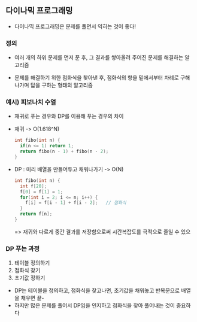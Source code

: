 ## 다이나믹 프로그래밍

* 다이나믹 프로그래밍은 문제를 풀면서 익히는 것이 좋다!

### 정의

* 여러 개의 하위 문제를 먼저 푼 후, 그 결과를 쌓아올려 주어진 문제를 해결하는 알고리즘

* 문제를 해결하기 위한 점화식을 찾아낸 후, 점화식의 항을 밑에서부터 차례로 구해나가며 답을 구하는 형태의 알고리즘

### 예시) 피보나치 수열

* 재귀로 푸는 경우와 DP를 이용해 푸는 경우의 차이

* 재귀 -> O(1.618^N)

  ```cpp
  int fibo(int n) {
    if(n <= 1) return 1;
    return fibo(n - 1) + fibo(n - 2);
  }
  ```

* DP : 미리 배열을 만들어두고 채워나가기 -> O(N)

  ```cpp
  int fibo(int n) {
    int f[20];
    f[0] = f[1] = 1;
    for(int i = 2; i <= n; i++) {
      f[i] = f[i - 1] + f[i - 2];	// 점화식
    }
    return f[n];
  }
  ```

  => 재귀와 다르게 중간 결과를 저장함으로써 시간복잡도를 극적으로 줄일 수 있으

### DP 푸는 과정

1. 테이블 정의하기
2. 점화식 찾기
3. 초기값 정하기

* DP는 테이블을 정의하고, 점화식을 찾고나면, 초기값을 채워놓고 반복문으로 배열을 채우면 끝-
* 하지만 많은 문제를 풀어서 DP임을 인지하고 점화식을 찾아 풀어내는 것이 중요하다

